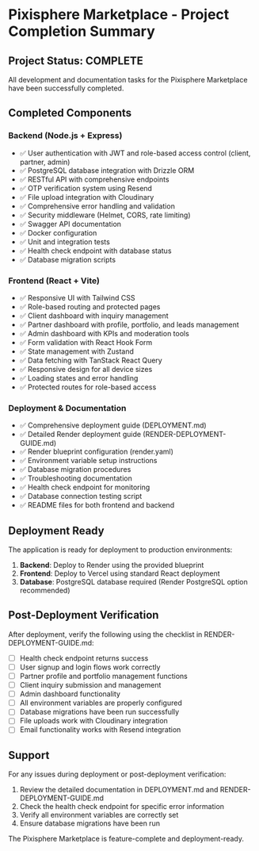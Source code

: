 # Pixisphere Marketplace - Project Completion Summary

## Project Status: COMPLETE

All development and documentation tasks for the Pixisphere Marketplace have been successfully completed.

## Completed Components

### Backend (Node.js + Express)
- ✅ User authentication with JWT and role-based access control (client, partner, admin)
- ✅ PostgreSQL database integration with Drizzle ORM
- ✅ RESTful API with comprehensive endpoints
- ✅ OTP verification system using Resend
- ✅ File upload integration with Cloudinary
- ✅ Comprehensive error handling and validation
- ✅ Security middleware (Helmet, CORS, rate limiting)
- ✅ Swagger API documentation
- ✅ Docker configuration
- ✅ Unit and integration tests
- ✅ Health check endpoint with database status
- ✅ Database migration scripts

### Frontend (React + Vite)
- ✅ Responsive UI with Tailwind CSS
- ✅ Role-based routing and protected pages
- ✅ Client dashboard with inquiry management
- ✅ Partner dashboard with profile, portfolio, and leads management
- ✅ Admin dashboard with KPIs and moderation tools
- ✅ Form validation with React Hook Form
- ✅ State management with Zustand
- ✅ Data fetching with TanStack React Query
- ✅ Responsive design for all device sizes
- ✅ Loading states and error handling
- ✅ Protected routes for role-based access

### Deployment & Documentation
- ✅ Comprehensive deployment guide (DEPLOYMENT.md)
- ✅ Detailed Render deployment guide (RENDER-DEPLOYMENT-GUIDE.md)
- ✅ Render blueprint configuration (render.yaml)
- ✅ Environment variable setup instructions
- ✅ Database migration procedures
- ✅ Troubleshooting documentation
- ✅ Health check endpoint for monitoring
- ✅ Database connection testing script
- ✅ README files for both frontend and backend

## Deployment Ready

The application is ready for deployment to production environments:

1. **Backend**: Deploy to Render using the provided blueprint
2. **Frontend**: Deploy to Vercel using standard React deployment
3. **Database**: PostgreSQL database required (Render PostgreSQL option recommended)

## Post-Deployment Verification

After deployment, verify the following using the checklist in RENDER-DEPLOYMENT-GUIDE.md:

- [ ] Health check endpoint returns success
- [ ] User signup and login flows work correctly
- [ ] Partner profile and portfolio management functions
- [ ] Client inquiry submission and management
- [ ] Admin dashboard functionality
- [ ] All environment variables are properly configured
- [ ] Database migrations have been run successfully
- [ ] File uploads work with Cloudinary integration
- [ ] Email functionality works with Resend integration

## Support

For any issues during deployment or post-deployment verification:

1. Review the detailed documentation in DEPLOYMENT.md and RENDER-DEPLOYMENT-GUIDE.md
2. Check the health check endpoint for specific error information
3. Verify all environment variables are correctly set
4. Ensure database migrations have been run

The Pixisphere Marketplace is feature-complete and deployment-ready.
